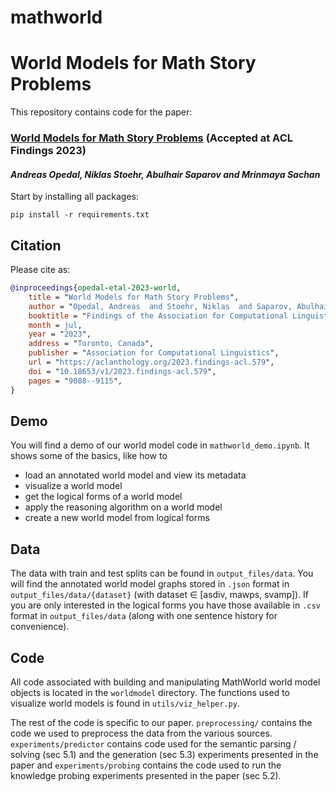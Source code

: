 # mathworld

# World Models for Math Story Problems

This repository contains code for the paper:

### [World Models for Math Story Problems](https://aclanthology.org/2023.findings-acl.579.pdf) (Accepted at ACL Findings 2023)
#### _Andreas Opedal, Niklas Stoehr, Abulhair Saparov and Mrinmaya Sachan_

Start by installing all packages:

`pip install -r requirements.txt`

## Citation
Please cite as:
```bibtex
@inproceedings{opedal-etal-2023-world,
    title = "World Models for Math Story Problems",
    author = "Opedal, Andreas  and Stoehr, Niklas  and Saparov, Abulhair  and Sachan, Mrinmaya",
    booktitle = "Findings of the Association for Computational Linguistics: ACL 2023",
    month = jul,
    year = "2023",
    address = "Toronto, Canada",
    publisher = "Association for Computational Linguistics",
    url = "https://aclanthology.org/2023.findings-acl.579",
    doi = "10.18653/v1/2023.findings-acl.579",
    pages = "9088--9115",
}
```

## Demo

You will find a demo of our world model code in `mathworld_demo.ipynb`. It shows some of the basics, like how to 
* load an annotated world model and view its metadata
* visualize a world model
* get the logical forms of a world model
* apply the reasoning algorithm on a world model
* create a new world model from logical forms

## Data

The data with train and test splits can be found in `output_files/data`. You will find the annotated world model graphs stored in `.json` format in `output_files/data/{dataset}` (with dataset $\in$ [asdiv, mawps, svamp]). If you are only interested in the logical forms you have those available in `.csv` format in `output_files/data` (along with one sentence history for convenience).

## Code

All code associated with building and manipulating MathWorld world model objects is located in the `worldmodel` directory. The functions used to visualize world models is found in `utils/viz_helper.py`.

The rest of the code is specific to our paper. `preprocessing/` contains the code we used to preprocess the data from the various sources. `experiments/predictor` contains code used for the semantic parsing / solving (sec 5.1) and the generation (sec 5.3) experiments presented in the paper and `experiments/probing` contains the code used to run the knowledge probing experiments presented in the paper (sec 5.2).

